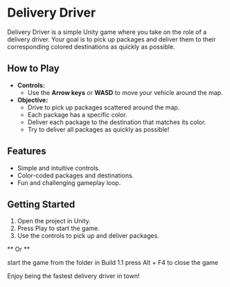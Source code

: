 # Delivery Driver

Delivery Driver is a simple Unity game where you take on the role of a delivery driver. Your goal is to pick up packages and deliver them to their corresponding colored destinations as quickly as possible.

## How to Play

- **Controls:**
  - Use the **Arrow keys** or **WASD** to move your vehicle around the map.
- **Objective:**
  - Drive to pick up packages scattered around the map.
  - Each package has a specific color.
  - Deliver each package to the destination that matches its color.
  - Try to deliver all packages as quickly as possible!

## Features

- Simple and intuitive controls.
- Color-coded packages and destinations.
- Fun and challenging gameplay loop.

## Getting Started

1. Open the project in Unity.
2. Press Play to start the game.
3. Use the controls to pick up and deliver packages.

** Or **

start the game from the folder in Build 1.1
press Alt + F4 to close the game

Enjoy being the fastest delivery driver in town!
